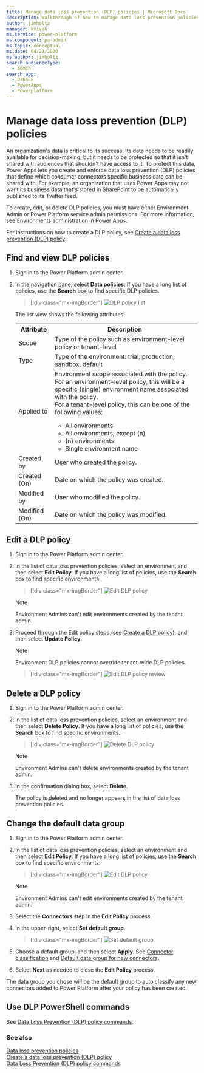 ```yaml
---
title: Manage data loss prevention (DLP) policies | Microsoft Docs
description: Walkthrough of how to manage data loss prevention policies for Power Apps.
author: jimholtz
manager: kvivek
ms.service: power-platform
ms.component: pa-admin
ms.topic: conceptual
ms.date: 04/23/2020
ms.author: jimholtz
search.audienceType: 
  - admin
search.app: 
  - D365CE
  - PowerApps
  - Powerplatform
---
```


# Manage data loss prevention (DLP) policies
An organization's data is critical to its success. Its data needs to be readily available for decision-making, but it needs to be protected so that it isn't shared with audiences that shouldn't have access to it. To protect this data, Power Apps lets you create and enforce data loss prevention (DLP) policies that define which consumer connectors specific business data can be shared with. For example, an organization that uses Power Apps may not want its business data that's stored in SharePoint to be automatically published to its Twitter feed.

To create, edit, or delete DLP policies, you must have either Environment Admin or Power Platform service admin permissions. For more information, see [Environments administration in Power Apps](environments-administration.md).

For instructions on how to create a DLP policy, see [Create a data loss prevention (DLP) policy](create-dlp-policy.md).

## Find and view DLP policies

1. Sign in to the Power Platform admin center.

2. In the navigation pane, select **Data policies**. If you have a long list of policies, use the **Search** box to find specific DLP policies.

   > [!div class="mx-imgBorder"] 
   > ![DLP policy list](media/dlp-policy-list-view.png "DLP policy list")

   The list view shows the following attributes:

   <table style="width:100%">
   <tr>
   <th>Attribute</th>
   <th>Description</th>
   </tr>
   <tr>
   <td width="20%"> Scope</td>
   <td width="80%"> Type of the policy such as environment-level policy or tenant-level </td>
   </tr>
   <tr>
   <td width="20%"> Type</td>
   <td width="80%"> Type of the environment: trial, production, sandbox, default   </td>
   </tr>
   <tr>
   <td width="20%"> Applied to</td>
   <td width="80%"> Environment scope associated with the policy.<br />For an environment-level policy, this will be a specific (single) environment name associated with the policy. <br /> For a tenant-level policy, this can be one of the following values:<br /><ul><li>All environments</li><li>All environments, except (n)</li><li> (n) environments</li><li>Single environment name</li></ul> </td>
   </tr>
   <tr>
   <td width="20%"> Created by  </td>
   <td width="80%">   User who created the policy.   </td>
   </tr>
   <tr>
   <td width="20%"> Created (On) </td>
   <td width="80%"> Date on which the policy was created.  </td>
   </tr>
      <tr>
   <td width="20%"> Modified by  </td>
   <td width="80%">   User who modified the policy.   </td>
   </tr>
   <tr>
   <td width="20%"> Modified (On) </td>
   <td width="80%"> Date on which the policy was modified.  </td>
   </tr>
   </table>

## Edit a DLP policy

1. Sign in to the Power Platform admin center.

2. In the list of data loss prevention policies, select an environment and then select **Edit Policy**. If you have a long list of policies, use the **Search** box to find specific environments.

   > [!div class="mx-imgBorder"] 
   > ![Edit DLP policy](media/dlp-edit-policy.png "Edit DLP policy")

   > [!NOTE]
   > Environment Admins can't edit environments created by the tenant admin.

3. Proceed through the Edit policy steps (see [Create a DLP policy](create-dlp-policy.md)), and then select **Update Policy**.

   > [!NOTE]
   > Environment DLP policies cannot override tenant-wide DLP policies.

   > [!div class="mx-imgBorder"] 
   > ![Edit DLP policy review](media/dlp-edit-policy-review.png "Edit DLP policy review")

## Delete a DLP policy

1. Sign in to the Power Platform admin center.

2. In the list of data loss prevention policies, select an environment and then select **Delete Policy**. If you have a long list of policies, use the **Search** box to find specific environments.

   > [!div class="mx-imgBorder"] 
   > ![Delete DLP policy](media/dlp-delete-policy.png "Delete DLP policy")

   > [!NOTE]
   > Environment Admins can't delete environments created by the tenant admin.

3. In the confirmation dialog box, select **Delete**.

   The policy is deleted and no longer appears in the list of data loss prevention policies.

## Change the default data group

1. Sign in to the Power Platform admin center.

2. In the list of data loss prevention policies, select an environment and then select **Edit Policy**. If you have a long list of policies, use the **Search** box to find specific environments.

   > [!div class="mx-imgBorder"] 
   > ![Edit DLP policy](media/dlp-edit-policy.png "Edit DLP policy")

   > [!NOTE]
   > Environment Admins can't edit environments created by the tenant admin.

3. Select the **Connectors** step in the **Edit Policy** process.

4. In the upper-right, select **Set default group**.

   > [!div class="mx-imgBorder"] 
   > ![Set default group](media/dlp-edit-default-group.png "Set default group")

5. Choose a default group, and then select **Apply**. See [Connector classification](wp-data-loss-prevention.md#connector-classification) and [Default data group for new connectors](wp-data-loss-prevention.md#default-data-group-for-new-connectors).

6. Select **Next** as needed to close the **Edit Policy** process.

The data group you chose will be the default group to auto classify any new connectors added to Power Platform after your policy has been created. 

## Use DLP PowerShell commands
See [Data Loss Prevention (DLP) policy commands](powerapps-powershell.md#data-loss-prevention-dlp-policy-commands).

### See also
[Data loss prevention policies](wp-data-loss-prevention.md) <br />
[Create a data loss prevention (DLP) policy](create-dlp-policy.md) <br />
[Data Loss Prevention (DLP) policy commands](powerapps-powershell.md#data-loss-prevention-dlp-policy-commands)